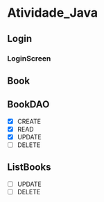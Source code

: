 #  Atividade_Java

## Login
### LoginScreen

## Book
## BookDAO
- [X] CREATE 
- [X] READ
- [X] UPDATE
- [ ] DELETE
 
## ListBooks
- [ ] UPDATE
- [ ] DELETE